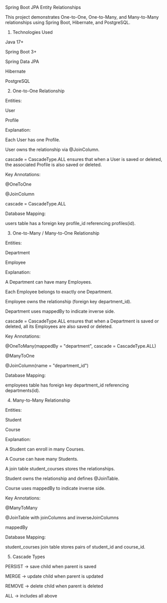 Spring Boot JPA Entity Relationships

This project demonstrates One-to-One, One-to-Many, and Many-to-Many relationships using Spring Boot, Hibernate, and PostgreSQL.

1. Technologies Used

Java 17+

Spring Boot 3+

Spring Data JPA

Hibernate

PostgreSQL

2. One-to-One Relationship

Entities:

User

Profile

Explanation:

Each User has one Profile.

User owns the relationship via @JoinColumn.

cascade = CascadeType.ALL ensures that when a User is saved or deleted, the associated Profile is also saved or deleted.

Key Annotations:

@OneToOne

@JoinColumn

cascade = CascadeType.ALL

Database Mapping:

users table has a foreign key profile_id referencing profiles(id).

3. One-to-Many / Many-to-One Relationship

Entities:

Department

Employee

Explanation:

A Department can have many Employees.

Each Employee belongs to exactly one Department.

Employee owns the relationship (foreign key department_id).

Department uses mappedBy to indicate inverse side.

cascade = CascadeType.ALL ensures that when a Department is saved or deleted, all its Employees are also saved or deleted.

Key Annotations:

@OneToMany(mappedBy = "department", cascade = CascadeType.ALL)

@ManyToOne

@JoinColumn(name = "department_id")

Database Mapping:

employees table has foreign key department_id referencing departments(id).

4. Many-to-Many Relationship

Entities:

Student

Course

Explanation:

A Student can enroll in many Courses.

A Course can have many Students.

A join table student_courses stores the relationships.

Student owns the relationship and defines @JoinTable.

Course uses mappedBy to indicate inverse side.

Key Annotations:

@ManyToMany

@JoinTable with joinColumns and inverseJoinColumns

mappedBy

Database Mapping:

student_courses join table stores pairs of student_id and course_id.

5. Cascade Types

PERSIST → save child when parent is saved

MERGE → update child when parent is updated

REMOVE → delete child when parent is deleted

ALL → includes all above
